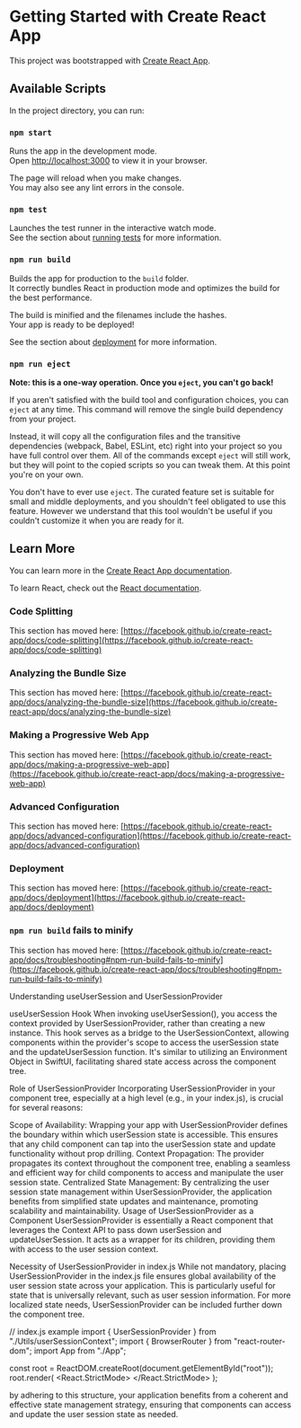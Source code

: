 # Getting Started with Create React App

This project was bootstrapped with [Create React App](https://github.com/facebook/create-react-app).

## Available Scripts

In the project directory, you can run:

### `npm start`

Runs the app in the development mode.\
Open [http://localhost:3000](http://localhost:3000) to view it in your browser.

The page will reload when you make changes.\
You may also see any lint errors in the console.

### `npm test`

Launches the test runner in the interactive watch mode.\
See the section about [running tests](https://facebook.github.io/create-react-app/docs/running-tests) for more information.

### `npm run build`

Builds the app for production to the `build` folder.\
It correctly bundles React in production mode and optimizes the build for the best performance.

The build is minified and the filenames include the hashes.\
Your app is ready to be deployed!

See the section about [deployment](https://facebook.github.io/create-react-app/docs/deployment) for more information.

### `npm run eject`

**Note: this is a one-way operation. Once you `eject`, you can't go back!**

If you aren't satisfied with the build tool and configuration choices, you can `eject` at any time. This command will remove the single build dependency from your project.

Instead, it will copy all the configuration files and the transitive dependencies (webpack, Babel, ESLint, etc) right into your project so you have full control over them. All of the commands except `eject` will still work, but they will point to the copied scripts so you can tweak them. At this point you're on your own.

You don't have to ever use `eject`. The curated feature set is suitable for small and middle deployments, and you shouldn't feel obligated to use this feature. However we understand that this tool wouldn't be useful if you couldn't customize it when you are ready for it.

## Learn More

You can learn more in the [Create React App documentation](https://facebook.github.io/create-react-app/docs/getting-started).

To learn React, check out the [React documentation](https://reactjs.org/).

### Code Splitting

This section has moved here: [https://facebook.github.io/create-react-app/docs/code-splitting](https://facebook.github.io/create-react-app/docs/code-splitting)

### Analyzing the Bundle Size

This section has moved here: [https://facebook.github.io/create-react-app/docs/analyzing-the-bundle-size](https://facebook.github.io/create-react-app/docs/analyzing-the-bundle-size)

### Making a Progressive Web App

This section has moved here: [https://facebook.github.io/create-react-app/docs/making-a-progressive-web-app](https://facebook.github.io/create-react-app/docs/making-a-progressive-web-app)

### Advanced Configuration

This section has moved here: [https://facebook.github.io/create-react-app/docs/advanced-configuration](https://facebook.github.io/create-react-app/docs/advanced-configuration)

### Deployment

This section has moved here: [https://facebook.github.io/create-react-app/docs/deployment](https://facebook.github.io/create-react-app/docs/deployment)

### `npm run build` fails to minify

This section has moved here: [https://facebook.github.io/create-react-app/docs/troubleshooting#npm-run-build-fails-to-minify](https://facebook.github.io/create-react-app/docs/troubleshooting#npm-run-build-fails-to-minify)


Understanding useUserSession and UserSessionProvider

useUserSession Hook
When invoking useUserSession(), you access the context provided by UserSessionProvider, rather than creating a new instance. This hook serves as a bridge to the UserSessionContext, allowing components within the provider's scope to access the userSession state and the updateUserSession function. It's similar to utilizing an Environment Object in SwiftUI, facilitating shared state access across the component tree.

Role of UserSessionProvider
Incorporating UserSessionProvider in your component tree, especially at a high level (e.g., in your index.js), is crucial for several reasons:

Scope of Availability: Wrapping your app with UserSessionProvider defines the boundary within which userSession state is accessible. This ensures that any child component can tap into the userSession state and update functionality without prop drilling.
Context Propagation: The provider propagates its context throughout the component tree, enabling a seamless and efficient way for child components to access and manipulate the user session state.
Centralized State Management: By centralizing the user session state management within UserSessionProvider, the application benefits from simplified state updates and maintenance, promoting scalability and maintainability.
Usage of UserSessionProvider as a Component
UserSessionProvider is essentially a React component that leverages the Context API to pass down userSession and updateUserSession. It acts as a wrapper for its children, providing them with access to the user session context.

Necessity of UserSessionProvider in index.js
While not mandatory, placing UserSessionProvider in the index.js file ensures global availability of the user session state across your application. This is particularly useful for state that is universally relevant, such as user session information. For more localized state needs, UserSessionProvider can be included further down the component tree.

// index.js example
import { UserSessionProvider } from "./Utils/userSessionContext";
import { BrowserRouter } from "react-router-dom";
import App from "./App";

const root = ReactDOM.createRoot(document.getElementById("root"));
root.render(
  <React.StrictMode>
    <UserSessionProvider>
      <BrowserRouter>
        <App />
      </BrowserRouter>
    </UserSessionProvider>
  </React.StrictMode>
);

by adhering to this structure, your application benefits from a coherent and effective state management strategy, ensuring that components can access and update the user session state as needed.
